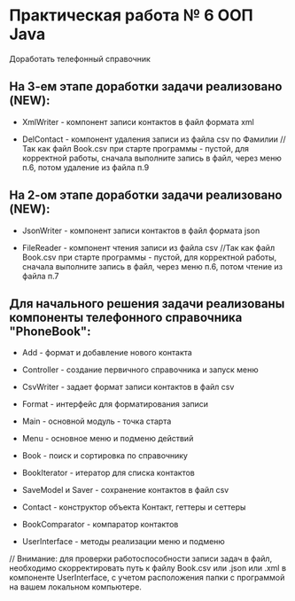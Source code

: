 # Практическая работа № 6 ООП Java
Доработать телефонный справочник

## На 3-ем этапе доработки задачи реализовано (NEW):

- XmlWriter - компонент записи контактов в файл формата xml


- DelContact - компонент удаления записи из файла csv по Фамилии
  //Так как файл Book.csv при старте программы - пустой, для корректной работы,
  сначала выполните запись в файл, через меню п.6, потом удаление из файла п.9

## На 2-ом этапе доработки задачи реализовано (NEW):

- JsonWriter - компонент записи контактов в файл формата json


- FileReader - компонент чтения записи из файла csv
//Так как файл Book.csv при старте программы - пустой, для корректной работы, 
сначала выполните запись в файл, через меню п.6, потом чтение из файла п.7


## Для начального решения задачи реализованы компоненты телефонного справочника "PhoneBook":
- Add - формат и добавление нового контакта


- Controller - создание первичного справочника и запуск меню


- CsvWriter - задает формат записи контактов в файл csv


- Format - интерфейс для форматирования записи


- Main - основной модуль - точка старта


- Menu - основное меню и подменю действий


- Book - поиск и сортировка по справочнику


- BookIterator - итератор для списка контактов


- SaveModel и Saver - сохранение контактов в файл csv


- Contact - конструктор объекта Контакт, геттеры и сеттеры


- BookComparator - компаратор контактов


- UserInterface - методы реализации меню и подменю

// Внимание: для проверки работоспособности записи задач в файл, необходимо скорректировать путь к файлу Book.csv или .json или .xml
в компоненте UserInterface, с учетом расположения папки с программой на вашем локальном компьютере. 
